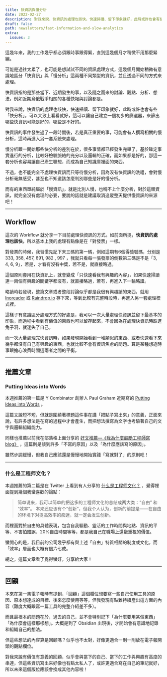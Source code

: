 ```yaml
---
title: 快資訊與慢分析
date: 2022-02-27
description: 對我來說，快資訊的處理也該快，快速掃讀、留下印象就好，此時或許也會有些「快分析」，可以大致上看看就好，這可以讓自己建立一個初步的篩選器，來篩出哪些快資訊可能是好的、哪些是不好的。
draft: false
path: newsletters/fast-information-and-slow-analytics
extra:
  issues: 3
---
```


這幾年來，我的工作幾乎都必須跟時事跟得緊，直到這幾個月才稍微不用那麼緊繃。

可能是過往太累了，也可能是想試試不同的資訊處理方式，這幾個月開始稍微有意識地區分「快資訊」與「慢分析」這兩種不同類型的資訊，並且透過不同的方式來處理。

快資訊指的是那些當下、近期發生的事，以及隨之而來的討論、觀點、分析、想法，例如近期烏俄戰爭相關的各種快報與討論都是。

對我來說，快資訊的處理也該快，快速掃讀、留下印象就好，此時或許也會有些「快分析」，可以大致上看看就好，這可以讓自己建立一個初步的篩選器，來篩出哪些快資訊可能是好的、哪些是不好的。

快資訊的事件發生過了一段時間後，若是真正重要的事，可能會有人撰寫相關的慢分析，這時再進入另一套系統來處理。

慢分析跟一開始那些快分析的差別在於，很多事情都已經發生完畢了，基於確定事實進行的分析，比較好檢驗脈絡的充分以及邏輯的正確，而如果都是好的，那這一套分析也容易讓自己產生聯想，而成為自己知識庫裡面的東西。

不過，也不能完全不處理快資訊而只等待慢分析，因為沒有快資訊的洗禮，會對慢分析毫無感受，甚至也不知道該怎麼判別哪些是好的慢分析。

而有的東西單純屬於「慢資訊」，就是比別人慢，也稱不上什麼分析，對於這類資訊，就完全沒有處理的必要，要說的話就是建議取消追蹤整天提供慢資訊的來源吧！

<!-- more -->

---

## Workflow

這次的 Workflow 就分享一下目前處理快資訊的方式。如前面所提，**快資訊的處理也該快**，所以基本上我的處理有點像是在「對發票」一樣。

對發票的時候，我習慣先記下末三碼的第一碼，例如這期有6個得獎號碼，分別是 333, 358, 457, 691, 982 , 997 ，我就只看每一張發票的倒數第三碼是不是「3, 4, 6, 9」，若是，才看有沒有中獎，若不是，就直接略過。

這個原則套用在快資訊上，就會變成「只快速看我有興趣的內容」，如果快速掃讀連一兩個有興趣的關鍵字都沒有，就直接略過，若有，再進入下一輪略讀。

略讀時若發現，整篇文章或者整段討論似乎都是我很有興趣讀的東西，就用 [Inoreader](http://inoreader.com) 或 [Raindrop.io](http://raindrop.io) 存下來，等到比較有完整時段時，再進入另一套處理模式裡。

這樣子有意識區分處理方式的好處是，我可以一次大量處理快資訊並留下最基本的印象，而過程中看到有價值的東西也可以留存起來，不會因為在處理快資訊時跌進兔子洞，就迷失了自己。

而一次大量處理完快資訊時，如果發現開始看到一堆類似的東西、或者快速看下來幾乎都沒有自己有興趣的東西，也就比較不會有資訊焦慮的問題。算是某種想追時事跟擔心浪費時間這兩者之間的平衡。

---

## 推薦文章

### Putting Ideas into Words

本週推薦的第一篇是 Y Combinator 創辦人 Paul Graham 近期寫的 [Putting Ideas into Words](http://paulgraham.com/words.html) 。

這篇文說短不短，但就是圍繞著標題這件事在講「把點子寫出來」的意義，正面來說，有許多想法是在寫的過程中才會產生，而把想法撰寫為文字也考驗著自己的文字與邏輯組織能力。

同樣也推薦以前我在部落格上面分享的 [好文推薦—《我為什麼鼓勵工程師寫blog》](@/blog/random-why-should-we-keep-blogging.md) ，這篇則是談到許多「不寫的原因」以及「為什麼應該寫的原因」。

雖然步調緩慢，但我自己應該還是慢慢地開始實踐「寫就對了」的原則吧！

---

### 什么是工程师文化？

本週推薦的第二篇是在 Twitter 上看到有人分享的 [什么是工程师文化？](https://coolshell.cn/articles/17497.html) ，覺得裡面提到幾個我蠻喜歡的論點：

> 简单说来，我可以简单的把这多的工程师文化的总结成两大类：“自由” 和 “效率”。
> 本来还应该有个“创新”，但我个人认为，创新的前提是——在自由的环境下对提高效率的痴迷，就一定会发生创新。

而裡面對於自由的具體表現，包含自我驅動、靈活的工作時間與地點、資訊的平等、不害怕錯誤、20%自由時間等等，都是我自己在職場上還蠻重視的價值。

蠻開心的是，我目前的公司幾乎都有與上述「自由」特質相關的制度或文化，而「效率」層面也大概有個六七成。

總之，這篇文章看了覺得蠻好，分享給大家！

---

## 回顧

本來在第一集電子報時有提到，「回顧」這個欄位想要寫一些自己使用工具的原因、原本想達成的目標、後來怎麼使用等等，但我發現有點難持續產出這方面的內容（難度大概跟寫一篇工具的完整介紹差不多）。

而且最根本的問題在於，過去的自己，並不會特別記下「為什麼要用某個東西」「為什麼會這樣那樣想」。大概是到了 Obsidian 出現後，才開始會有意識地記錄和組織自己的想法。

但這些想法的內容算是回顧嗎？似乎也不太對，好像更適合一則一則放在電子報開頭的觀點欄位。

對我來說有價值有意義的回顧，似乎會與當下的自己、當下的工作與興趣有高度的串連，但這些資訊寫出來好像也有點太私人了，或許更適合寫在自己的筆記就好，所以未來這個版位應該會換成其他內容啦！